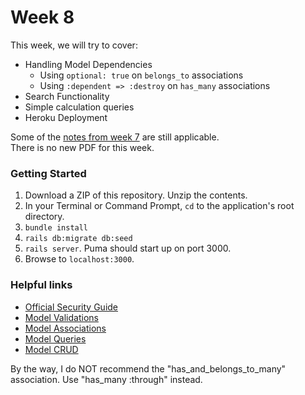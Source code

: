 # Week 8

This week, we will try to cover:

* Handling Model Dependencies
  * Using `optional: true`  on `belongs_to` associations
  * Using `:dependent => :destroy`  on `has_many` associations
* Search Functionality
* Simple calculation queries
* Heroku Deployment


Some of the [notes from week 7](notes-week7.pdf) are still applicable.  
There is no new PDF for this week.

### Getting Started

1. Download a ZIP of this repository.  Unzip the contents.
2. In your Terminal or Command Prompt, `cd` to the application's root directory.
3. `bundle install`
4. `rails db:migrate db:seed`
6. `rails server`.  Puma should start up on port 3000.
7. Browse to `localhost:3000`.

### Helpful links

* [Official Security Guide](http://guides.rubyonrails.org/security.html)
* [Model Validations](http://guides.rubyonrails.org/active_record_validations.html)
* [Model Associations](http://guides.rubyonrails.org/association_basics.html)
* [Model Queries](http://guides.rubyonrails.org/active_record_querying.html)
* [Model CRUD](http://guides.rubyonrails.org/active_record_basics.html)

By the way, I do NOT recommend the "has_and_belongs_to_many" association.  Use "has_many :through" instead.
